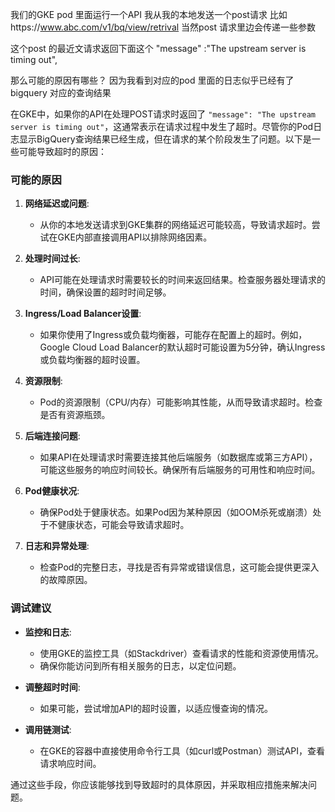 









我们的GKE pod 里面运行一个API 我从我的本地发送一个post请求 比如https://www.abc.com/v1/bq/view/retrival 
当然post 请求里边会传递一些参数

这个post 的最近文请求返回下面这个
"message" :"The upstream server is timing out",


那么可能的原因有哪些？ 因为我看到对应的pod 里面的日志似乎已经有了 bigquery 对应的查询结果




在GKE中，如果你的API在处理POST请求时返回了 `"message": "The upstream server is timing out"`，这通常表示在请求过程中发生了超时。尽管你的Pod日志显示BigQuery查询结果已经生成，但在请求的某个阶段发生了问题。以下是一些可能导致超时的原因：

### 可能的原因

1. **网络延迟或问题**:
   - 从你的本地发送请求到GKE集群的网络延迟可能较高，导致请求超时。尝试在GKE内部直接调用API以排除网络因素。

2. **处理时间过长**:
   - API可能在处理请求时需要较长的时间来返回结果。检查服务器处理请求的时间，确保设置的超时时间足够。

3. **Ingress/Load Balancer设置**:
   - 如果你使用了Ingress或负载均衡器，可能存在配置上的超时。例如，Google Cloud Load Balancer的默认超时可能设置为5分钟，确认Ingress或负载均衡器的超时设置。

4. **资源限制**:
   - Pod的资源限制（CPU/内存）可能影响其性能，从而导致请求超时。检查是否有资源瓶颈。

5. **后端连接问题**:
   - 如果API在处理请求时需要连接其他后端服务（如数据库或第三方API），可能这些服务的响应时间较长。确保所有后端服务的可用性和响应时间。

6. **Pod健康状况**:
   - 确保Pod处于健康状态。如果Pod因为某种原因（如OOM杀死或崩溃）处于不健康状态，可能会导致请求超时。

7. **日志和异常处理**:
   - 检查Pod的完整日志，寻找是否有异常或错误信息，这可能会提供更深入的故障原因。

### 调试建议

- **监控和日志**: 
  - 使用GKE的监控工具（如Stackdriver）查看请求的性能和资源使用情况。
  - 确保你能访问到所有相关服务的日志，以定位问题。

- **调整超时时间**:
  - 如果可能，尝试增加API的超时设置，以适应慢查询的情况。

- **调用链测试**:
  - 在GKE的容器中直接使用命令行工具（如curl或Postman）测试API，查看请求响应时间。

通过这些手段，你应该能够找到导致超时的具体原因，并采取相应措施来解决问题。




